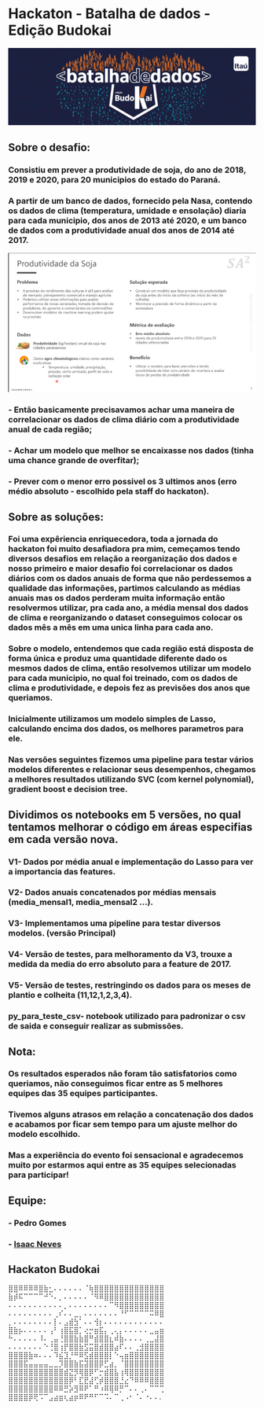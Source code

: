# Hackaton - Batalha de dados - Edição Budokai
![](batalha_de_dados.PNG)

## Sobre o desafio: 
### Consistiu em prever a produtividade de soja, do ano de 2018, 2019 e 2020, para 20 municipios do estado do Paraná.
### A partir de um banco de dados, fornecido pela Nasa, contendo os dados de clima (temperatura, umidade e ensolação) diaria para cada municipio, dos anos de 2013 até 2020, e um banco de dados com a produtividade anual dos anos de 2014 até 2017.

![](Capturar.PNG)

### - Então basicamente precisavamos achar uma maneira de correlacionar os dados de clima diário com a produtividade anual de cada região;
### - Achar um modelo que melhor se encaixasse nos dados (tinha uma chance grande de overfitar);
### - Prever com o menor erro possivel os 3 ultimos anos (erro médio absoluto - escolhido pela staff do hackaton).

## Sobre as soluções:
### Foi uma expêriencia enriquecedora, toda a jornada do hackaton foi muito desafiadora pra mim, cemeçamos tendo diversos desafios em relação a reorganização dos dados e nosso primeiro e maior desafio foi correlacionar os dados diários com os dados anuais de forma que não perdessemos a qualidade das informações, partimos calculando as médias anuais mas os dados perderam muita informação então resolvermos utilizar, pra cada ano, a média mensal dos dados de clima e reorganizando o dataset conseguimos colocar os dados mês a mês em uma unica linha para cada ano.
### Sobre o modelo, entendemos que cada região está disposta de forma única e produz uma quantidade diferente dado os mesmos dados de clima, então resolvemos utilizar um modelo para cada municipio, no qual foi treinado, com os dados de clima e produtividade, e depois fez as previsões dos anos que queriamos.
### Inicialmente utilizamos um modelo simples de Lasso, calculando encima dos dados, os melhores parametros para ele.
### Nas versões seguintes fizemos uma pipeline para testar vários modelos diferentes e relacionar seus desempenhos, chegamos a melhores resultados utilizando SVC (com kernel polynomial), gradient boost e decision tree.

## Dividimos os notebooks em 5 versões, no qual tentamos melhorar o código em áreas especifias em cada versão nova.

### V1- Dados por média anual e implementação do Lasso para ver a importancia das features.

### V2- Dados anuais concatenados por médias mensais (media_mensal1, media_mensal2 ...).

### V3- Implementamos uma pipeline para testar diversos modelos. (versão Principal)

### V4- Versão de testes, para melhoramento da V3, trouxe a medida da media do erro absoluto para a feature de 2017.

### V5- Versão de testes, restringindo os dados para os meses de plantio e colheita (11,12,1,2,3,4).

### py_para_teste_csv- notebook utilizado para padronizar o csv de saida e conseguir realizar as submissões.

## Nota:
### Os resultados esperados não foram tão satisfatorios como queriamos, não conseguimos ficar entre as 5 melhores equipes das 35 equipes participantes.
### Tivemos alguns atrasos em relação a concatenação dos dados e acabamos por ficar sem tempo para um ajuste melhor do modelo escolhido.
### Mas a experiência do evento foi sensacional e agradecemos muito por estarmos aqui entre as 35 equipes selecionadas para participar!

## Equipe:

### - Pedro Gomes
### - [Isaac Neves](https://github.com/nevesisaac) 



## Hackaton Budokai

⣿⣿⠿⠿⠿⠿⣿⣷⣂⠄⠄⠄⠄⠄⠄⠈⢷⣿⣿⣿⣿⣿⣿⣿⣿⣿⣿⣿⣿⣿⣿
⣷⡾⠯⠉⠉⠉⠉⠚⠑⠄⡀⠄⠄⠄⠄⠄⠈⠻⠿⣿⣿⣿⣿⣿⣿⣿⣿⣿⣿⣿⣿
⠄⠄⠄⠄⠄⠄⠄⠄⠄⠄⠄⡀⠄⠄⠄⠄⠄⠄⠄⠄⠉⠻⣿⣿⣿⣿⣿⣿⣿⣿⣿
⠄⠄⠄⠄⠄⠄⠄⠄⠄⢀⠎⠄⠄⣀⡀⠄⠄⠄⠄⠄⠄⠄⠘⠋⠉⠉⠉⠉⠭⠿⣿
⡀⠄⠄⠄⠄⠄⠄⠄⠄⡇⠄⣠⣾⣳⠁⠄⠄⢺⡆⠄⠄⠄⠄⠄⠄⠄⠄⠄⠄⠄⠄
⣿⣷⡦⠄⠄⠄⠄⠄⢠⠃⢰⣿⣯⣿⡁⢔⡒⣶⣯⡄⢀⢄⡄⠄⠄⠄⠄⠄⣀⣤⣶
⠓⠄⠄⠄⠄⠄⠸⠄⢀⣤⢘⣿⣿⣷⣷⣿⠛⣾⣿⣿⣆⠾⣷⠄⠄⠄⠄⢀⣀⣼⣿
⠄⠄⠄⠄⠄⠄⠄⠑⢘⣿⢰⡟⣿⣿⣷⣫⣭⣿⣾⣿⣿⣴⠏⠄⠄⢀⣺⣿⣿⣿⣿ 
⣿⣿⣿⣿⣷⠶⠄⠄⠄⠹⣮⣹⡘⠛⠿⣫⣾⣿⣿⣿⡇⠑⢤⣶⣿⣿⣿⣿⣿⣿⣿
⣿⣿⣿⣯⣤⣤⣤⣤⣀⣀⡹⣿⣿⣷⣯⣽⣿⣿⡿⣋⣴⡀⠈⣿⣿⣿⣿⣿⣿⣿⣿
⣿⣿⣿⣿⣿⣿⣿⣿⣿⣿⣿⣾⣝⡻⢿⣿⡿⠋⡒⣾⣿⣧⢰⢿⣿⣿⣿⣿⣿⣿⣿
⣿⣿⣿⣿⣿⣿⣿⣿⣿⣿⣿⣿⡿⠃⣏⣟⣼⢋⡾⣿⣿⣿⣘⣔⠙⠿⠿⠿⣿⣿⣿
⣿⣿⣿⣿⣿⣿⣿⣿⣿⠿⠿⣛⡵⣻⠿⠟⠁⠛⠰⠿⢿⠿⡛⠉⠄⠄⢀⠄⠉⠉⢉
⣿⣿⣿⣿⡿⢟⠩⠉⣠⣴⣶⢆⣴⡶⠿⠟⠛⠋⠉⠩⠄⠉⢀⠠⠂⠈⠄⠐⠄⠄.
